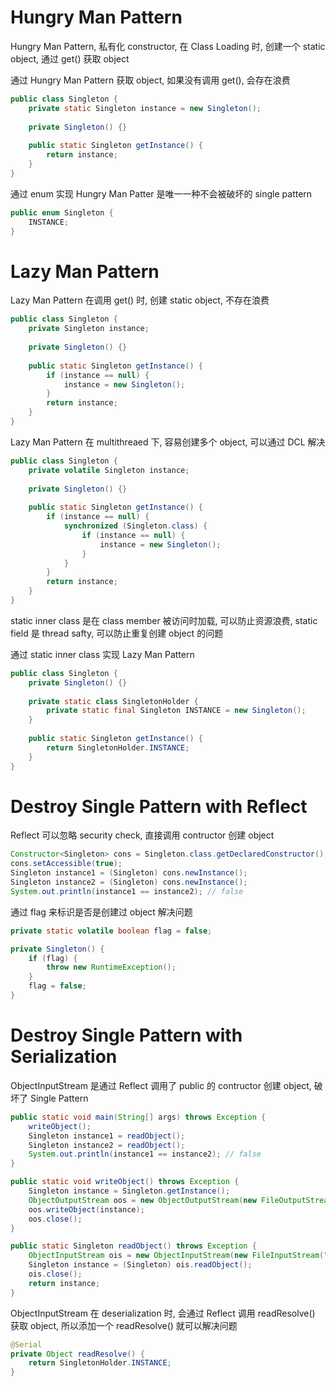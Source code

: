 # Hungry Man Pattern

Hungry Man Pattern, 私有化 constructor, 在 Class Loading 时, 创建一个 static object, 通过 get() 获取 object

通过 Hungry Man Pattern 获取 object, 如果没有调用 get(), 会存在浪费

```java
public class Singleton {
    private static Singleton instance = new Singleton();
    
    private Singleton() {}
    
    public static Singleton getInstance() {
        return instance;
    }
}
```

通过 enum 实现 Hungry Man Patter 是唯一一种不会被破坏的 single pattern

```java
public enum Singleton {
    INSTANCE;
}
```

# Lazy Man Pattern

Lazy Man Pattern 在调用 get() 时, 创建 static object, 不存在浪费

```java
public class Singleton {
    private Singleton instance;
    
    private Singleton() {}
    
    public static Singleton getInstance() {
        if (instance == null) {
            instance = new Singleton();
        }
        return instance;
    }
}
```

Lazy Man Pattern 在 multithreaed 下, 容易创建多个 object, 可以通过 DCL 解决

```java
public class Singleton {
    private volatile Singleton instance;
    
    private Singleton() {}
    
    public static Singleton getInstance() {
        if (instance == null) {
            synchronized (Singleton.class) {
                if (instance == null) {
                    instance = new Singleton();
                }
            }
        }
        return instance;
    }
}
```

static inner class 是在 class member 被访问时加载, 可以防止资源浪费, static field 是 thread safty, 可以防止重复创建 object 的问题

通过 static inner class 实现 Lazy Man Pattern

```java
public class Singleton {
    private Singleton() {}
    
    private static class SingletonHolder {
        private static final Singleton INSTANCE = new Singleton();
    }
    
    public static Singleton getInstance() {
        return SingletonHolder.INSTANCE;
    }
}
```

# Destroy Single Pattern with Reflect

Reflect 可以忽略 security check, 直接调用 contructor 创建 object

```java
Constructor<Singleton> cons = Singleton.class.getDeclaredConstructor();
cons.setAccessible(true);
Singleton instance1 = (Singleton) cons.newInstance();
Singleton instance2 = (Singleton) cons.newInstance();
System.out.println(instance1 == instance2); // false
```

通过 flag 来标识是否是创建过 object 解决问题

```java
private static volatile boolean flag = false;

private Singleton() {
    if (flag) {
        throw new RuntimeException();
    }
    flag = false;
}
```

# Destroy Single Pattern with Serialization

ObjectInputStream 是通过 Reflect 调用了 public 的 contructor 创建 object, 破坏了 Single Pattern

```java
public static void main(String[] args) throws Exception {
    writeObject();
    Singleton instance1 = readObject();
    Singleton instance2 = readObject();
    System.out.println(instance1 == instance2); // false
}

public static void writeObject() throws Exception {
    Singleton instance = Singleton.getInstance();
    ObjectOutputStream oos = new ObjectOutputStream(new FileOutputStream("/Users/HarveySuen/Downloads/test.txt"));
    oos.writeObject(instance);
    oos.close();
}

public static Singleton readObject() throws Exception {
    ObjectInputStream ois = new ObjectInputStream(new FileInputStream("/Users/HarveySuen/Downloads/test.txt"));
    Singleton instance = (Singleton) ois.readObject();
    ois.close();
    return instance;
}
```

ObjectInputStream 在 deserialization 时, 会通过 Reflect 调用 readResolve() 获取 object, 所以添加一个 readResolve() 就可以解决问题

```java
@Serial
private Object readResolve() {
    return SingletonHolder.INSTANCE;
}
```